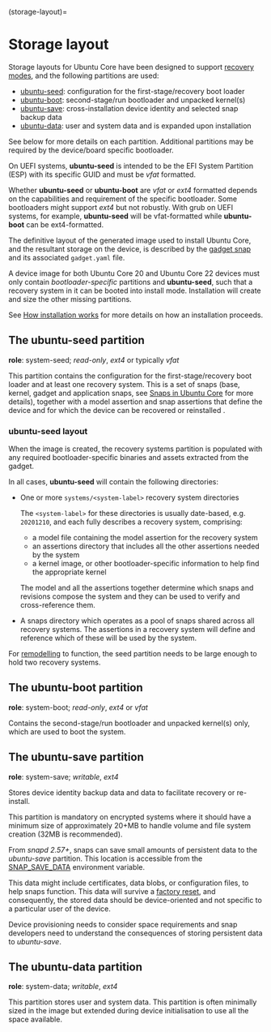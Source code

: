 (storage-layout)=
# Storage layout

Storage layouts for Ubuntu Core have been designed to support [recovery modes](/how-to-guides/manage-ubuntu-core/use-a-recovery-mode), and the following partitions are used:

- [ubuntu-seed](#the-ubuntu-seed-partition): configuration for the first-stage/recovery boot loader
- [ubuntu-boot](#the-ubuntu-boot-partition): second-stage/run bootloader and unpacked kernel(s)
- [ubuntu-save](#the-ubuntu-save-partition): cross-installation device identity and selected snap backup data
- [ubuntu-data](#the-ubuntu-data-partition): user and system data and is expanded upon installation

See below for more details on each partition. Additional partitions may be required by the device/board specific bootloader.

On UEFI systems, **ubuntu-seed** is intended to be the EFI System Partition (ESP) with its specific GUID and must be _vfat_ formatted. 

Whether **ubuntu-seed** or **ubuntu-boot** are _vfat_ or _ext4_ formatted depends on the capabilities and requirement of the specific bootloader. Some bootloaders might support _ext4_ but not robustly. With grub on UEFI systems, for example,  **ubuntu-seed** will be vfat-formatted while **ubuntu-boot** can be ext4-formatted.

The definitive layout of the generated image used to install Ubuntu Core, and the resultant storage on the device, is described by the [gadget snap](https://snapcraft.io/docs/gadget-snap) and its associated `gadget.yaml` file.

A device image for both Ubuntu Core 20 and Ubuntu Core 22 devices must only contain _bootloader-specific_ partitions and **ubuntu-seed**,  such that a recovery system in it can be booted into install mode.  Installation will create and size the other missing partitions.

See [How installation works](/explanation/how-installation-works) for more details on how an installation proceeds.
## The ubuntu-seed partition

**role**: system-seed; *read-only*, *ext4* or typically *vfat*

This partition contains the configuration for the first-stage/recovery boot loader and at least one recovery system. This is a set of snaps (base, kernel, gadget and application snaps, see [Snaps in Ubuntu Core](/explanation/core-elements/snaps-in-ubuntu-core) for more details), together with a model assertion and snap assertions that define the device and for which the device can be recovered or reinstalled .

### ubuntu-seed layout

When the image is created, the recovery systems partition is populated with any required bootloader-specific binaries and assets extracted from the gadget. 

In all cases, **ubuntu-seed**  will contain the following directories:

-   One or more `systems/<system-label>` recovery system directories
   
    The `<system-label>` for these directories is usually date-based, e.g. `20201210`, and each fully describes a recovery system, comprising:
    - a model file containing the model assertion for the recovery system
    - an assertions directory that includes all the other assertions needed by the system
    - a kernel image, or other bootloader-specific information to help find the appropriate kernel
    
    The model and all the assertions together determine which snaps and revisions compose the system and they can be used to verify and cross-reference them. 

-   A snaps directory which operates as a pool of snaps shared across all recovery systems. The assertions in a recovery system will define and reference which of these will be used by the system.

For [remodelling](/explanation/remodelling) to function, the seed partition needs to be large enough to hold two recovery systems.

## The ubuntu-boot partition

**role**: system-boot; *read-only*, *ext4* or *vfat*

Contains the second-stage/run bootloader and unpacked kernel(s) only, which are used to boot the system.

## The ubuntu-save partition

**role**: system-save; *writable*, *ext4*

Stores device identity backup data and data to facilitate recovery or re-install.

This partition is mandatory on encrypted systems where it should have a minimum size of approximately 20+MB to handle volume and file system creation (32MB is recommended).

From _snapd 2.57+_, snaps can save small amounts of persistent data to the _ubuntu-save_ partition. This location is accessible from the [SNAP_SAVE_DATA](https://snapcraft.io/docs/environment-variables#heading--snap-save-data) environment variable.

This data might include certificates, data blobs, or configuration files, to help snaps function. This data will survive a [factory reset](/explanation/recovery-modes.md#factory-reset), and consequently, the stored data should be device-oriented and not specific to a particular user of the device.

Device provisioning needs to consider space requirements and snap developers need to understand the consequences of storing persistent data to _ubuntu-save_.

## The ubuntu-data partition

**role**: system-data; *writable*, *ext4*

This partition stores user and system data. This partition is often minimally sized in the image but extended during device initialisation to use all the space available.


